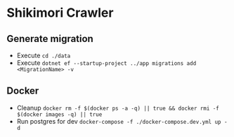 # Shikimori Crawler

## Generate migration

- Execute `cd ./data`
- Execute `dotnet ef --startup-project ../app migrations add <MigrationName> -v`

## Docker

- Cleanup `docker rm -f $(docker ps -a -q) || true && docker rmi -f $(docker images -q) || true`
- Run postgres for dev `docker-compose -f ./docker-compose.dev.yml up -d`

